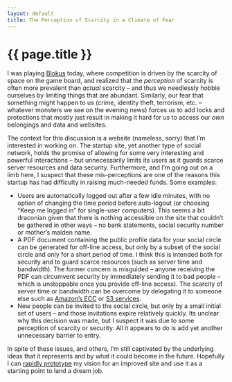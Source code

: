 ```yaml
---
layout: default
title: The Perception of Scarcity in a Climate of Fear
---
```

# {{ page.title }}
<p>I was playing <a href="http://www.blokus.com/" title="Official Blokus site">Blokus</a> today, where competition is driven by the scarcity of space on the game board, and realized that the <em>perception</em> of scarcity is often more prevalent than <em>actual</em> scarcity – and thus we needlessly hobble ourselves by limiting things that are abundant.  Similarly, our fear that something might happen to us (crime, identity theft, terrorism, etc. – whatever monsters we see on the evening news) forces us to add locks and protections that mostly just result in making it hard for <em>us</em> to access our <em>own</em> belongings and data and websites.</p>
<p>The context for this discussion is a website (nameless, sorry) that I’m interested in working on.  The startup site, yet another type of social network, holds the promise of allowing for some very interesting and powerful interactions – but unnecessarily limits its users as it guards scarce server resources and data security.  Furthermore, and I’m going out on a limb here, I suspect that these mis-perceptions are one of the reasons  this startup has had difficulty in raising much-needed funds.  Some examples:</p>
<ul>
<li>Users are automatically logged out after a few idle minutes, with no option of changing the time period before auto-logout (or choosing “Keep me logged in” for single-user computers).  This seems a bit draconian given that there is nothing accessible on the site that couldn’t be gathered in other ways – no bank statements, social security number or mother’s maiden name.</li>
<li>A PDF document containing the public profile data for your social circle can be generated for off-line access, but only by a subset of the social circle and only for a short period of time.  I think this is intended both for security and to guard scarce resources (such as server time and bandwidth).  The former concern is misguided – anyone receiving the PDF can circumvent security by immediately sending it to bad people – which is unstoppable once you provide off-line access).  The scarcity of server time or bandwidth can be overcome by delegating it to someone else such as <a href="http://www.amazon.com/b/ref=sc_fe_l_2?ie=UTF8&amp;node=201590011&amp;no=3435361&amp;me=A36L942TSJ2AJA" title="Elastic Compute Cloud">Amazon’s ECC</a> or <a href="http://www.amazon.com/S3-AWS-home-page-Money/b/ref=sc_fe_l_2?ie=UTF8&amp;node=16427261&amp;no=3435361&amp;me=A36L942TSJ2AJA" title="Simple Storage Service">S3 services</a>.</li>
<li>New people can be invited to the social circle, but only by a small initial set of users – and those invitations expire relatively quickly.  Its unclear why this decision was made, but I suspect it was due to some perception of scarcity or security.  All it appears to do is add yet another unnecessary barrier to entry.</li>
</ul>
<p>In spite of these issues, and others, I’m still captivated by the underlying ideas that it represents and by what it could become in the future. Hopefully I can <a href="http://johnb.github.io/2007/11/28/even-more-rapid-development"event_item">rapidly prototype</a> my vision for an improved site and use it as a starting point to land a dream job.</p>
